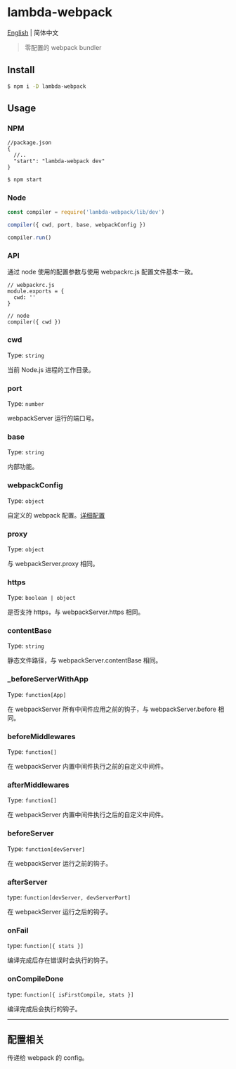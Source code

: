 # lambda-webpack

[English](./README.md) | 简体中文

> 零配置的 webpack bundler

## Install

```bash
$ npm i -D lambda-webpack
```

## Usage

### NPM

```
//package.json
{
  //..
  "start": "lambda-webpack dev"
}
```

```bash
$ npm start
```

### Node

```javascript
const compiler = require('lambda-webpack/lib/dev')

compiler({ cwd, port, base, webpackConfig })

compiler.run()
```

### API

通过 node 使用的配置参数与使用 webpackrc.js 配置文件基本一致。

```
// webpackrc.js
module.exports = {
  cwd: ''
}

// node
compiler({ cwd })
```

### cwd

Type: `string`

当前 Node.js 进程的工作目录。

### port

Type: `number`

webpackServer 运行的端口号。

### base

Type: `string`

内部功能。

### webpackConfig

Type: `object`

自定义的 webpack 配置。[详细配置](#配置相关)

### proxy

Type: `object`

与 webpackServer.proxy 相同。

### https

Type: `boolean | object`

是否支持 https，与 webpackServer.https 相同。

### contentBase

Type: `string`

静态文件路径，与 webpackServer.contentBase 相同。

### \_beforeServerWithApp

Type: `function[App]`

在 webpackServer 所有中间件应用之前的钩子，与 webpackServer.before 相同。

### beforeMiddlewares

Type: `function[]`

在 webpackServer 内置中间件执行之前的自定义中间件。

### afterMiddlewares

Type: `function[]`

在 webpackServer 内置中间件执行之后的自定义中间件。

### beforeServer

Type: `function[devServer]`

在 webpackServer 运行之前的钩子。

### afterServer

type: `function[devServer, devServerPort]`

在 webpackServer 运行之后的钩子。

### onFail

type: `function[{ stats }]`

编译完成后存在错误时会执行的钩子。

### onCompileDone

type: `function[{ isFirstCompile, stats }]`

编译完成后会执行的钩子。

---

## 配置相关

传递给 webpack 的 config。
